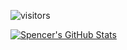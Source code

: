 ![visitors](https://visitor-badge.glitch.me/badge?page_id=page.id)

[![Spencer's GitHub Stats](https://github-readme-stats.pharaohcola13.vercel.app/api?username=PharaohCola13)](https://github.com/PharaohCola13/github-readme-stats)
